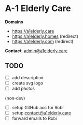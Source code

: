 # A-1 Elderly Care

**Domains**
- https://a1elderly.care
- https://a1elderly.homes (redirect)
- https://a1elderly.com (redirect)

**Contact**: admin@a1elderly.care

## TODO
- [ ] add description
- [ ] create svg logo
- [ ] add photos

(non-dev)
- [ ] setup GitHub acc for Robi
- [ ] setup contact@a1elderly.care
- [ ] forward emails to Robi
